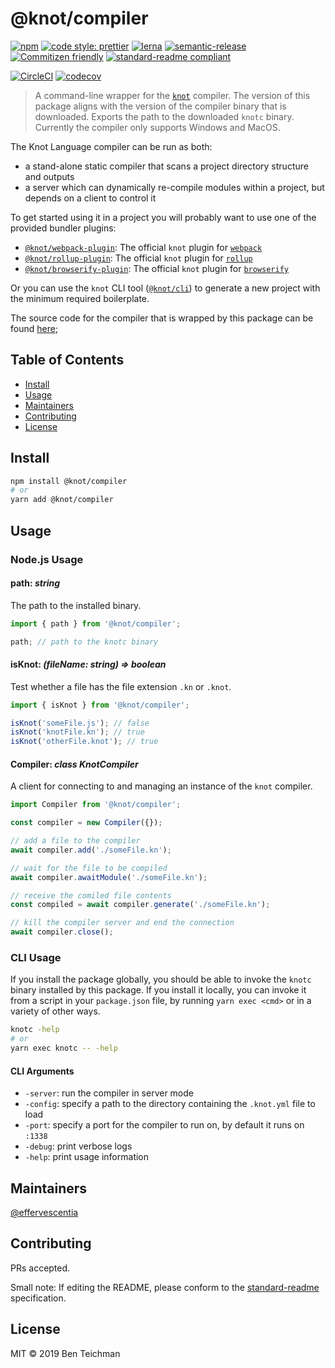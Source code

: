 # @knot/compiler

[![npm](https://img.shields.io/npm/v/@knot/compiler?style=flat-square)](http://npm.im/@knot/compiler)
[![code style: prettier](https://img.shields.io/badge/code_style-prettier-ff69b4.svg?style=flat-square)](https://github.com/prettier/prettier)
[![lerna](https://img.shields.io/badge/maintained%20with-lerna-cc00ff.svg?style=flat-square)](https://lerna.js.org/)
[![semantic-release](https://img.shields.io/badge/%20%20%F0%9F%93%A6%F0%9F%9A%80-semantic--release-e10079.svg?style=flat-square)](https://github.com/semantic-release/semantic-release)
[![Commitizen friendly](https://img.shields.io/badge/commitizen-friendly-brightgreen.svg?style=flat-square)](http://commitizen.github.io/cz-cli/)
[![standard-readme compliant](https://img.shields.io/badge/standard--readme-OK-green.svg?style=flat-square)](https://github.com/RichardLitt/standard-readme)

[![CircleCI](https://img.shields.io/circleci/build/gh/effervescentia/knot?style=flat-square&token=c6d265c2c3ae9fea01043c75299974616b6498b0)](https://circleci.com/gh/effervescentia/knot)
[![codecov](https://codecov.io/gh/effervescentia/knot/branch/master/graph/badge.svg?flag=compiler)](https://codecov.io/gh/effervescentia/knot)

> A command-line wrapper for the [`knot`](https://github.com/effervescentia/knot) compiler.
> The version of this package aligns with the version of the compiler binary that is downloaded.
> Exports the path to the downloaded `knotc` binary.
> Currently the compiler only supports Windows and MacOS.

The Knot Language compiler can be run as both:

- a stand-alone static compiler that scans a project directory structure and outputs
- a server which can dynamically re-compile modules within a project, but depends on a client to control it

To get started using it in a project you will probably want to use one of the provided bundler plugins:

- [`@knot/webpack-plugin`](http://npm.im/@knot/webpack-plugin): The official `knot` plugin for [`webpack`](https://webpack.js.org/)
- [`@knot/rollup-plugin`](http://npm.im/@knot/rollup-plugin): The official `knot` plugin for [`rollup`](https://rollupjs.org/)
- [`@knot/browserify-plugin`](http://npm.im/@knot/browserify-plugin): The official `knot` plugin for [`browserify`](http://browserify.org/)

Or you can use the `knot` CLI tool ([`@knot/cli`](http://npm.im/@knot/cli)) to generate a new project with the minimum required boilerplate.

The source code for the compiler that is wrapped by this package can be found [here](https://github.com/effervescentia/knot/tree/master/compiler);

## Table of Contents

- [Install](#install)
- [Usage](#usage)
- [Maintainers](#maintainers)
- [Contributing](#contributing)
- [License](#license)

## Install

```sh
npm install @knot/compiler
# or
yarn add @knot/compiler
```

## Usage

### Node.js Usage

#### path: _string_

The path to the installed binary.

```ts
import { path } from '@knot/compiler';

path; // path to the knotc binary
```

#### isKnot: _(fileName: string) => boolean_

Test whether a file has the file extension `.kn` or `.knot`.

```ts
import { isKnot } from '@knot/compiler';

isKnot('someFile.js'); // false
isKnot('knotFile.kn'); // true
isKnot('otherFile.knot'); // true
```

#### Compiler: _class KnotCompiler_

A client for connecting to and managing an instance of the `knot` compiler.

```ts
import Compiler from '@knot/compiler';

const compiler = new Compiler({});

// add a file to the compiler
await compiler.add('./someFile.kn');

// wait for the file to be compiled
await compiler.awaitModule('./someFile.kn');

// receive the comiled file contents
const compiled = await compiler.generate('./someFile.kn');

// kill the compiler server and end the connection
await compiler.close();
```

### CLI Usage

If you install the package globally, you should be able to invoke the `knotc` binary installed by this package.
If you install it locally, you can invoke it from a script in your `package.json` file, by running `yarn exec <cmd>`
or in a variety of other ways.

```sh
knotc -help
# or
yarn exec knotc -- -help
```

#### CLI Arguments

- `-server`: run the compiler in server mode
- `-config`: specify a path to the directory containing the `.knot.yml` file to load
- `-port`: specify a port for the compiler to run on, by default it runs on `:1338`
- `-debug`: print verbose logs
- `-help`: print usage information

## Maintainers

[@effervescentia](https://github.com/effervescentia)

## Contributing

PRs accepted.

Small note: If editing the README, please conform to the [standard-readme](https://github.com/RichardLitt/standard-readme) specification.

## License

MIT © 2019 Ben Teichman
